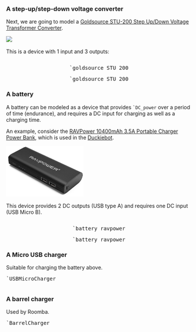 
### A step-up/step-down voltage converter

Next, we are going to model a
[Goldsource STU-200 Step Up/Down Voltage Transformer Converter][goldsource].

[goldsource]: https://www.amazon.com/Goldsource-STU-200-Voltage-Transformer-Converter/dp/B0022TMB9A/

<img src='goldsource_STU_200.jpg' style='width: 15em'/>

This is a device with 1 input and 3 outputs:


<pre class='mcdp' id='goldsource_STU_200' label='goldsource_STU_200.mcdp'></pre>

<div style='text-align:center'>
    <pre class='ndp_graph_templatized'>`goldsource_STU_200</pre>
    <pre class='ndp_graph_enclosed'>`goldsource_STU_200</pre>
</div>

### A battery

A battery can be modeled as a device that provides <code class='mcdp_poset'>`DC_power</code>
over a period of time (endurance), and requires a DC input for charging as well as a charging time.


An example, consider the [RAVPower 10400mAh 3.5A Portable Charger Power Bank][ravpower_battery],
which is used in the [Duckiebot][duckiebot].

<img src='battery_ravpower.jpg' style='width: 15em'/>


[ravpower_battery]: https://www.amazon.com/RAVPower-10400mAh-Portable-Technology-Black/dp/B00XC1WAQ6/
[duckiebot]: http://duckietown.mit.edu/


This device provides 2 DC outputs (USB type A) and requires
one DC input (USB Micro B).

<pre class='mcdp' id='battery_ravpower' label='battery_ravpower.mcdp'></pre>

<div style='text-align:center'>
    <pre class='ndp_graph_templatized'>`battery_ravpower</pre>
    <pre class='ndp_graph_enclosed'>`battery_ravpower</pre>
</div>


### A Micro USB charger

Suitable for charging the battery above.

<pre class='ndp_graph_enclosed'>`USBMicroCharger</pre>
<pre class='mcdp' id='USBMicroCharger' label='USBMicroCharger.mcdp'></pre>



### A barrel charger

Used by Roomba.


<pre class='ndp_graph_enclosed'>`BarrelCharger</pre>
<pre class='mcdp' id='BarrelCharger' label='BarrelCharger.mcdp'></pre>
